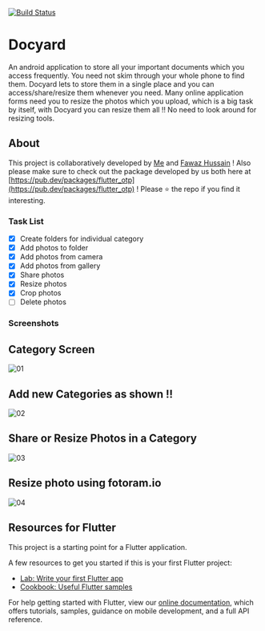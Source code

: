 [![Build Status](https://travis-ci.org/dwyl/esta.svg?branch=master)](https://travis-ci.org/dwyl/esta)

# Docyard

An android application to store all your important documents which you access frequently. You need not skim through your whole phone to find them. Docyard lets to store them in a single place and you can access/share/resize them whenever you need. Many online application forms need you to resize the photos which you upload, which is a big task by itself, with Docyard you can resize them all !! No need to look around for resizing tools.  

## About

This project is collaboratively developed by [Me](https://github.com/JerinFrancisA) and [Fawaz Hussain](https://github.com/fawazhussain) ! Also please make sure to check out the package developed by us both here at [https://pub.dev/packages/flutter_otp](https://pub.dev/packages/flutter_otp) ! Please :star: the repo if you find it interesting.

### Task List

- [x] Create folders for individual category
- [x] Add photos to folder 
- [x] Add photos from camera
- [x] Add photos from gallery
- [x] Share photos
- [x] Resize photos
- [x] Crop photos
- [ ] Delete photos

### Screenshots

## Category Screen

![01](https://user-images.githubusercontent.com/43045825/64152285-f7fd0700-ce49-11e9-8b01-2d84a17a326b.jpeg)




## Add new Categories as shown !!

![02](https://user-images.githubusercontent.com/43045825/64152287-f7fd0700-ce49-11e9-9c6c-74bf2b2c071b.jpeg)




## Share or Resize Photos in a Category

![03](https://user-images.githubusercontent.com/43045825/64152288-f8959d80-ce49-11e9-9135-7675392ba6e0.jpeg)




## Resize photo using fotoram.io

![04](https://user-images.githubusercontent.com/43045825/64152289-f8959d80-ce49-11e9-94e6-802049002743.jpeg)




## Resources for Flutter

This project is a starting point for a Flutter application.

A few resources to get you started if this is your first Flutter project:

- [Lab: Write your first Flutter app](https://flutter.dev/docs/get-started/codelab)
- [Cookbook: Useful Flutter samples](https://flutter.dev/docs/cookbook)

For help getting started with Flutter, view our
[online documentation](https://flutter.dev/docs), which offers tutorials,
samples, guidance on mobile development, and a full API reference.
